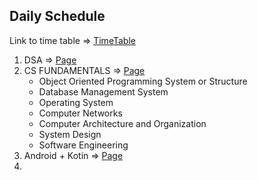 ## Daily Schedule
Link to time table => [TimeTable](TimeTable.md)


1. DSA => [Page](DSA.md)
2. CS FUNDAMENTALS => [Page](CS_FUNDAMENTALS.md)
	- Object Oriented Programming System or Structure
	- Database Management System
	- Operating System
	- Computer Networks
	- Computer Architecture and Organization
	- System Design
	- Software Engineering
3. Android + Kotin => [Page](AndroidKotlin.md)
4. 